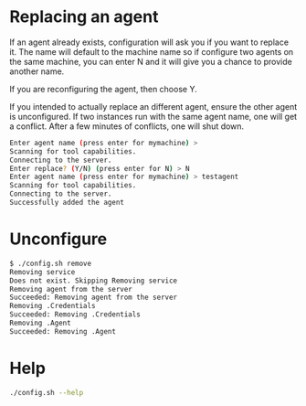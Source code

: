 # Replacing an agent

If an agent already exists, configuration will ask you if you want to replace it.  The name will default to the machine name so if configure two agents on the same machine, you can enter N and it will give you a chance to provide another name.

If you are reconfiguring the agent, then choose Y.

If you intended to actually replace an different agent, ensure the other agent is unconfigured.  If two instances run with the same agent name, one will get a conflict.  After a few minutes of conflicts, one will shut down.

```bash
Enter agent name (press enter for mymachine) > 
Scanning for tool capabilities.
Connecting to the server.
Enter replace? (Y/N) (press enter for N) > N
Enter agent name (press enter for mymachine) > testagent
Scanning for tool capabilities.
Connecting to the server.
Successfully added the agent
```

# Unconfigure

```bash
$ ./config.sh remove
Removing service
Does not exist. Skipping Removing service
Removing agent from the server
Succeeded: Removing agent from the server
Removing .Credentials
Succeeded: Removing .Credentials
Removing .Agent
Succeeded: Removing .Agent
```

# Help

```bash
./config.sh --help
```